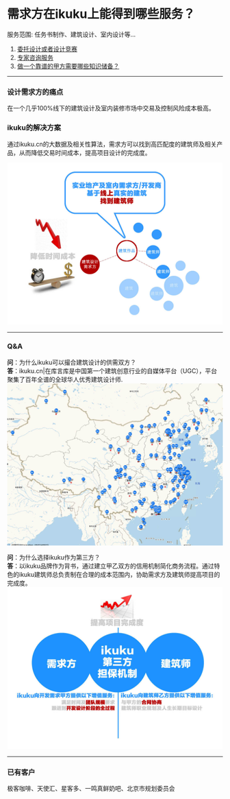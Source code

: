 # 需求方在ikuku上能得到哪些服务？

服务范围: 任务书制作、建筑设计、室内设计等...

1. [委托设计或者设计竞赛](http://www.ikuku.cn/o2o.php)  
1. [专家咨询服务](http://wenda.ikuku.cn/index.php?qa=ask&cat=7) 
1. [做一个靠谱的甲方需要哪些知识储备？](http://www.ikuku.cn/tag/%E7%94%B2%E6%96%B9%E6%95%85%E4%BA%8B)

-----

### 设计需求方的痛点
在一个几乎100%线下的建筑设计及室内装修市场中交易及控制风险成本极高。  

### ikuku的解决方案
通过ikuku.cn的大数据及相关性算法，需求方可以找到高匹配度的建筑师及相关产品，从而降低交易时间成本，提高项目设计的完成度。

![map](images/ikuku01.jpg)

----
 

### Q&A
**问**：为什么ikuku可以撮合建筑设计的供需双方？    
**答**：ikuku.cn|在库言库是中国第一个建筑创意行业的自媒体平台（UGC），平台聚集了百年全谱的全球华人优秀建筑设计师.
![map](images/ikuku03.jpg)

**问**：为什么选择ikuku作为第三方？    
**答**：以ikuku品牌作为背书，通过建立甲乙双方的信用机制简化商务流程。通过特色的ikuku建筑师总负责制在合理的成本范围内，协助需求方及建筑师提高项目的完成度。
![map](images/ikuku02.jpg)

----

### 已有客户
极客咖啡、天使汇、星客多、一鸣真鲜奶吧、北京市规划委员会



